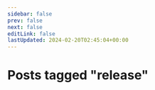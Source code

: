 ```yaml
---
sidebar: false
prev: false
next: false
editLink: false
lastUpdated: 2024-02-20T02:45:04+00:00
---
```


# Posts tagged "release"

<PostArchive tag="release" />
